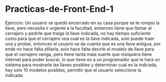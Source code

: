 # Practicas-de-Front-End-1

Ejercicio:
   Un usuario se quedó encerrado en su casa porque se le rompio la llave, pero necesita ir urgente a la facultad, entonces tiene que llamar al cerrajero y pedirle que traiga
   la llave indicada, no hay tiempo suficiente como para que el cerrajero vea cual es la llave indicada, solo puede traer una y probar, entonces el usuario se da cuenta que es una 
   llave antigua, por ende no hace falta afilarla, solo hace falta decirle el modelo de llave para que el cerrajero venga, pero tiene tanta mala suerte que nisiquiera tiene
   internet para poder buscar, lo que tiene es a un programador que le hara un sistema para mostrarle las llaves posibles y determinar cual es la indicada, hay solo 10 modelos
   posibles, permitir que el usuario seleccione la indicada.
